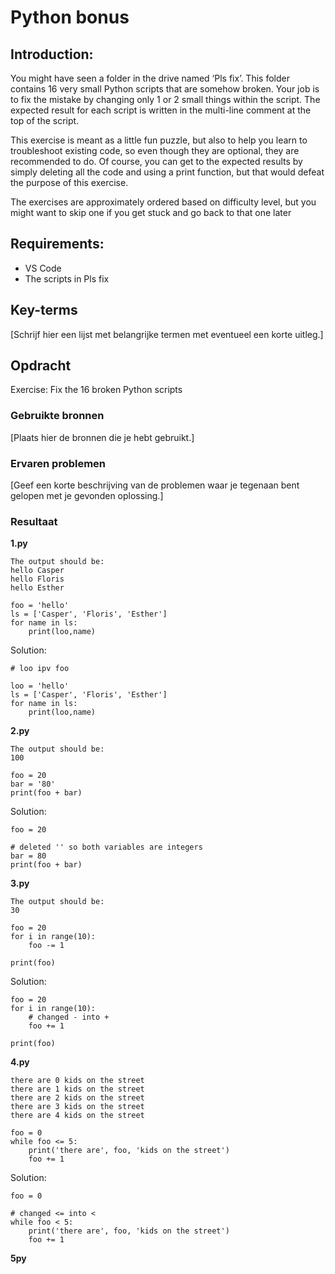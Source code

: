# Python bonus

## Introduction:  

You might have seen a folder in the drive named ‘Pls fix’. This folder contains 16 very small Python scripts that are somehow broken. Your job is to fix the mistake by changing only 1 or 2 small things within the script. The expected result for each script is written in the multi-line comment at the top of the script.

This exercise is meant as a little fun puzzle, but also to help you learn to troubleshoot existing code, so even though they are optional, they are recommended to do.
Of course, you can get to the expected results by simply deleting all the code and using a print function, but that would defeat the purpose of this exercise.

The exercises are approximately ordered based on difficulty level, but you might want to skip one if you get stuck and go back to that one later

## Requirements:
* VS Code
* The scripts in Pls fix

## Key-terms
[Schrijf hier een lijst met belangrijke termen met eventueel een korte uitleg.]

## Opdracht

Exercise:
Fix the 16 broken Python scripts

### Gebruikte bronnen
[Plaats hier de bronnen die je hebt gebruikt.]

### Ervaren problemen
[Geef een korte beschrijving van de problemen waar je tegenaan bent gelopen met je gevonden oplossing.]

### Resultaat

**1.py**

```
The output should be:
hello Casper
hello Floris
hello Esther

foo = 'hello'
ls = ['Casper', 'Floris', 'Esther']
for name in ls:
	print(loo,name)
```

Solution:
```
# loo ipv foo

loo = 'hello'
ls = ['Casper', 'Floris', 'Esther']
for name in ls:
	print(loo,name)
```

**2.py**

```
The output should be:
100

foo = 20
bar = '80'
print(foo + bar)
```

Solution:
```
foo = 20

# deleted '' so both variables are integers
bar = 80
print(foo + bar)
```

**3.py**

```
The output should be:
30

foo = 20
for i in range(10):
	foo -= 1

print(foo)
```

Solution:
```
foo = 20
for i in range(10):
	# changed - into +
    foo += 1

print(foo)
```

**4.py**

```The output should be:
there are 0 kids on the street
there are 1 kids on the street
there are 2 kids on the street
there are 3 kids on the street
there are 4 kids on the street

foo = 0
while foo <= 5:
	print('there are', foo, 'kids on the street')
	foo += 1
```

Solution:

```
foo = 0

# changed <= into <
while foo < 5:
	print('there are', foo, 'kids on the street')
	foo += 1
```

**5py**

